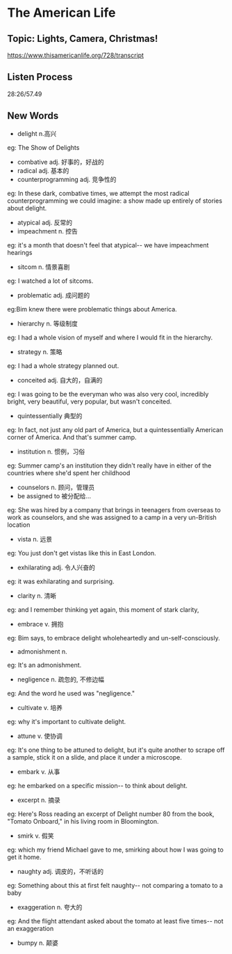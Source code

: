 # The American Life
## Topic: Lights, Camera, Christmas!
https://www.thisamericanlife.org/728/transcript

## Listen Process
28:26/57.49
## New Words
- delight n.高兴

eg: The Show of Delights

- combative adj. 好事的，好战的
- radical adj. 基本的
- counterprogramming adj. 竞争性的

eg: In these dark, combative times, we attempt the most radical counterprogramming we could imagine: a show made up entirely of stories about delight.

- atypical adj. 反常的
- impeachment n. 控告

eg: it's a month that doesn't feel that atypical-- we have impeachment hearings

- sitcom n. 情景喜剧

eg: I watched a lot of sitcoms. 

- problematic adj. 成问题的

eg:Bim knew there were problematic things about America.

- hierarchy n. 等级制度

eg: I had a whole vision of myself and where I would fit in the hierarchy.

- strategy n. 策略

eg:  I had a whole strategy planned out.

- conceited adj. 自大的，自满的

eg: I was going to be the everyman who was also very cool, incredibly bright, very beautiful, very popular, but wasn't conceited. 

- quintessentially 典型的

eg: In fact, not just any old part of America, but a quintessentially American corner of America. And that's summer camp.

- institution n. 惯例，习俗

 eg: Summer camp's an institution they didn't really have in either of the countries where she'd spent her childhood

- counselors n. 顾问，管理员
- be assigned to 被分配给...

 eg: She was hired by a company that brings in teenagers from overseas to work as counselors, and she was assigned to a camp in a very un-British location

 - vista n. 远景

 eg: You just don't get vistas like this in East London. 

 - exhilarating adj. 令人兴奋的

 eg: it was exhilarating and surprising.

 - clarity n. 清晰

 eg: and I remember thinking yet again, this moment of stark clarity, 



- embrace v. 拥抱

eg: Bim says, to embrace delight wholeheartedly and un-self-consciously.

- admonishment n.

eg: It's an admonishment.

- negligence n. 疏忽的, 不修边幅

eg: And the word he used was "negligence." 

- cultivate v. 培养

eg: why it's important to cultivate delight.

- attune v. 使协调

eg: It's one thing to be attuned to delight, but it's quite another to scrape off a sample, stick it on a slide, and place it under a microscope.

- embark v. 从事

eg: he embarked on a specific mission-- to think about delight. 

- excerpt n. 摘录

eg: Here's Ross reading an excerpt of Delight number 80 from the book, "Tomato Onboard," in his living room in Bloomington.

- smirk v. 假笑

eg: which my friend Michael gave to me, smirking about how I was going to get it home.


- naughty adj. 调皮的，不听话的

eg: Something about this at first felt naughty-- not comparing a tomato to a baby

 - exaggeration n. 夸大的

 eg: And the flight attendant asked about the tomato at least five times-- not an exaggeration

 - bumpy n. 颠婆

